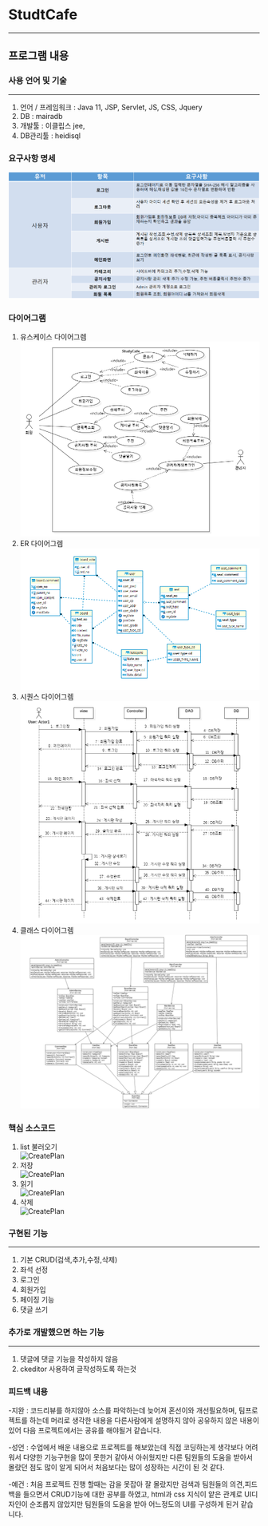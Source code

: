 # StudtCafe

---

## 프로그램 내용

### 사용 언어 및 기술

---

1. 언어 / 프레임워크 : Java 11, JSP, Servlet, JS, CSS, Jquery
2. DB : mairadb
3. 개발툴 : 이클립스 jee,
4. DB관리툴 : heidisql

### 요구사항 명세<br/>

![CreatePlan](./image/Require.png)

### 다이어그램<br/>

1. 유스케이스 다이어그렘<br/>
   ![CreatePlan](./image/usecase.png)
2. ER 다이어그렘<br/>
   ![CreatePlan](./image/ERDiagram.png)
3. 시퀀스 다이어그렘<br/>
   ![CreatePlan](./image/seq.png)
4. 클래스 다이어그렘<br/>
   ![CreatePlan](./image/ClassDiagram.png)

### 핵심 소스코드

1. list 불러오기<br/>
   ![CreatePlan](./image/list.PNG)
2. 저장<br/>
   ![CreatePlan](./image/save.PNG)
3. 읽기 <br/>
   ![CreatePlan](./image/read.PNG)
4. 삭제 <br/>
   ![CreatePlan](./image/delete.PNG)

### 구현된 기능

---

1. 기본 CRUD(검색,추가,수정,삭제)
2. 좌석 선정
3. 로그인
4. 회원가입
5. 페이징 기능
6. 댓글 쓰기

### 추가로 개발했으면 하는 기능

---

1. 댓글에 댓글 기능을 작성하지 않음
2. ckeditor 사용하여 글작성하도록 하는것

### 피드백 내용

-지완 : 코드리뷰를 하지않아 소스를 파악하는데 늦어져 혼선이와 개선필요하며, 팀프로젝트를 하는데 머리로 생각한 내용을 다른사람에게 설명하지 않아 공유하지 않은 내용이 있어 다음 프로젝트에서는 공유를 해야될거 같습니다.

-성언 : 수업에서 배운 내용으로 프로젝트를 해보았는데 직접 코딩하는게 생각보다 어려워서 다양한 기능구현을 많이 못한거 같아서 아쉬웠지만 다른 팀원들의 도움을 받아서 몰랐던 점도 많이 알게 되어서 처음보다는 많이 성장하는 시간이 된 것 같다.

-예건 : 처음 프로젝트 진행 할때는 감을 못잡아 잘 몰랐지만 검색과 팀원들의 의견,피드백을 들으면서 CRUD기능에 대한 공부를 하였고, html과 css 지식이 얕은 관계로 UI디자인이 순조롭지 않았지만 팀원들의 도움을 받아 어느정도의 UI를 구성하게 된거 같습니다.
